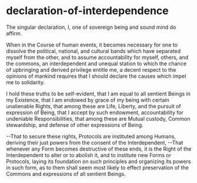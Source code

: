 # declaration-of-interdependence
The singular declaration, I, one of sovereign being and sound mind do affirm.

When in the Course of human events, 
it becomes necessary for one to dissolve the political, national, and cultural bands which have separated myself from the other, 
and to assume accountability for myself, others, and the commons, 
an interdependent and unequal station to which the chance of upbringing and derived privilege entitle me, 
a decent respect to the opinions of mankind requires that I should declare the causes which impel me to solidarity.

I hold these truths to be self-evident, 
that I am equal to all sentient Beings in my Existence, 
that I am endowed by grace of my being with certain unalienable Rights, 
that among these are Life, Liberty, and the pursuit of expression of Being,
that I accept by such endowment, accountability for undeniable Responsibilities,
that among these are Mutual custody, Common stewardship, and defense of other expressions of Being.

--That to secure these rights, Protocols are instituted among Humans, deriving their just powers from the consent of the Interdependent, 
--That whenever any Form becomes destructive of these ends, it is the Right of the Interdependent to alter or to abolish it, 
and to institute new Forms or Protocols, laying its foundation on such principles and organizing its powers in such form, 
as to them shall seem most likely to effect preservation of the Commons and expressions of all sentient Beings. 
